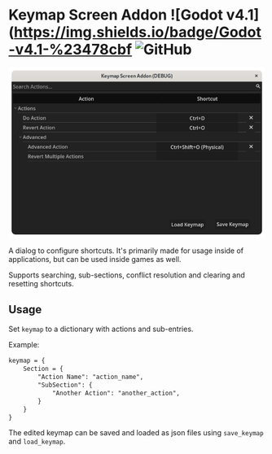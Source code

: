 # Keymap Screen Addon ![Godot v4.1](https://img.shields.io/badge/Godot-v4.1-%23478cbf ![GitHub](https://img.shields.io/github/license/Jummit/keymap-screen)

![screenshot](screenshot.png)

A dialog to configure shortcuts. It's primarily made for usage inside of applications, but can be used inside games as well.

Supports searching, sub-sections, conflict resolution and clearing and resetting shortcuts.

## Usage

Set `keymap` to a dictionary with actions and sub-entries.

Example:

```gdscript
keymap = {
	Section = {
		"Action Name": "action_name",
		"SubSection": {
			"Another Action": "another_action",
		}
	}
}
```

The edited keymap can be saved and loaded as json files using `save_keymap` and `load_keymap`.
